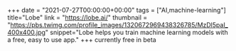 +++
date = "2021-07-27T00:00:00+00:00"
tags = ["AI,machine-learning"]
title="Lobe"
link = "https://lobe.ai/"
thumbnail = "https://pbs.twimg.com/profile_images/1320672969438326785/MzDl5paI_400x400.jpg"
snippet="Lobe helps you train machine learning models with a free, easy to use app."
+++
currently free in beta

